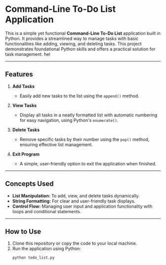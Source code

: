 # Command-Line To-Do List Application

This is a simple yet functional **Command-Line To-Do List** application built in Python. It provides a streamlined way to manage tasks with basic functionalities like adding, viewing, and deleting tasks. This project demonstrates foundational Python skills and offers a practical solution for task management. hel

---

## Features

1. **Add Tasks**  
   - Easily add new tasks to the list using the `append()` method.

2. **View Tasks**  
   - Display all tasks in a neatly formatted list with automatic numbering for easy navigation, using Python's `enumerate()`.

3. **Delete Tasks**  
   - Remove specific tasks by their number using the `pop()` method, ensuring effective list management.

4. **Exit Program**  
   - A simple, user-friendly option to exit the application when finished.

---

## Concepts Used

- **List Manipulation:** To add, view, and delete tasks dynamically.
- **String Formatting:** For clear and user-friendly task displays.
- **Control Flow:** Managing user input and application functionality with loops and conditional statements.

---

## How to Use

1. Clone this repository or copy the code to your local machine.
2. Run the application using Python:
   ```bash
   python todo_list.py

